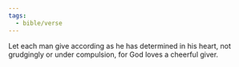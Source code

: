 ```yaml
---
tags:
  - bible/verse
---
```

Let each man give according as he has determined in his heart, not grudgingly or under compulsion, for God loves a cheerful giver.